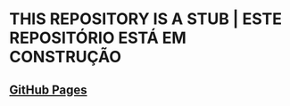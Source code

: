 # THIS REPOSITORY IS A STUB | ESTE REPOSITÓRIO ESTÁ EM CONSTRUÇÃO

## [GitHub Pages](https://gabrielmsilva00.github.io)
